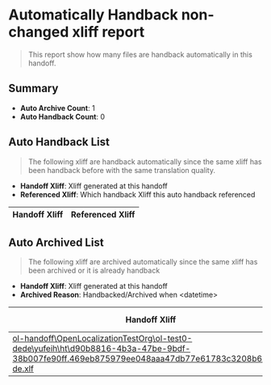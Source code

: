 # Automatically Handback non-changed xliff report
> This report show how many files are handback automatically in this handoff.

## Summary
* **Auto Archive Count**: 1
* **Auto Handback Count**: 0

## Auto Handback List
> The following xliff are handback automatically since the same xliff has been handback before with the same translation quality.

* **Handoff Xliff**: Xliff generated at this handoff
* **Referenced Xliff**: Which handback Xliff this auto handback referenced

| Handoff Xliff | Referenced Xliff | 
| --- | --- | 

## Auto Archived List
> The following xliff are archived automatically since the same xliff has been archived or it is already handback

* **Handoff Xliff**: Xliff generated at this handoff
* **Archived Reason**: Handbacked/Archived when &lt;datetime&gt;

| Handoff Xliff | Archived Reason | 
| --- | --- | 
| [ol-handoff\OpenLocalizationTestOrg\ol-test0-dede\yufeih\ht\d90b8816-4b3a-47be-9bdf-38b007fe90ff.469eb875979ee048aaa47db77e61783c3208b67c.de-de.xlf](https://github.com/OpenLocalizationTestOrg/ol-test0-handoff/blob/23a06049d0b3bddd03fca1430c628634db661ca9/ol-handoff/OpenLocalizationTestOrg/ol-test0-dede/yufeih/ht/d90b8816-4b3a-47be-9bdf-38b007fe90ff.469eb875979ee048aaa47db77e61783c3208b67c.de-de.xlf) | Archived when 16/11/07 06:57 | 

